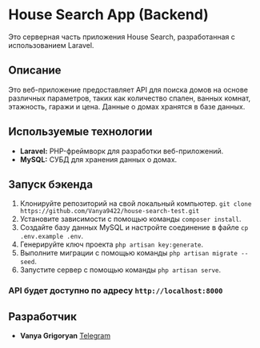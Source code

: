 # House Search App (Backend)

Это серверная часть приложения House Search, разработанная с использованием Laravel.

## Описание

Это веб-приложение предоставляет API для поиска домов на основе различных параметров, таких как количество спален, ванных комнат, этажность, гаражи и цена. Данные о домах хранятся в базе данных.

## Используемые технологии

- **Laravel:** PHP-фреймворк для разработки веб-приложений.
- **MySQL:** СУБД для хранения данных о домах.

## Запуск бэкенда

1. Клонируйте репозиторий на свой локальный компьютер. `git clone https://github.com/Vanya9422/house-search-test.git`
2. Установите зависимости с помощью команды `composer install`.
3. Создайте базу данных MySQL и настройте соединение в файле `cp .env.example .env`.
4. Генерируйте ключ проекта `php artisan key:generate`.
5. Выполните миграции с помощью команды `php artisan migrate --seed`.
6. Запустите сервер с помощью команды `php artisan serve`.

### API будет доступно по адресу `http://localhost:8000`

## Разработчик

- **Vanya Grigoryan**  [Telegram](https://t.me/grigoryan366)
